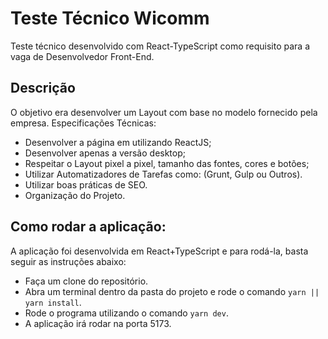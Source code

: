# Teste Técnico Wicomm

Teste técnico desenvolvido com React-TypeScript como requisito para a vaga de
Desenvolvedor Front-End.

## Descrição

O objetivo era desenvolver um Layout com base no modelo fornecido pela empresa.
Especificações Técnicas:
- Desenvolver a página em utilizando ReactJS; 
- Desenvolver apenas a versão desktop;
- Respeitar o Layout pixel a pixel, tamanho das fontes, cores e botões;
- Utilizar Automatizadores de Tarefas como: (Grunt, Gulp ou Outros).
- Utilizar boas práticas de SEO.
- Organização do Projeto.

## Como rodar a aplicação:

A aplicação foi desenvolvida em React+TypeScript e para rodá-la, basta
seguir as instruções abaixo:

- Faça um clone do repositório.
- Abra um terminal dentro da pasta do projeto e rode o comando `yarn || yarn install`.
- Rode o programa utilizando o comando `yarn dev`.
- A aplicação irá rodar na porta 5173.

